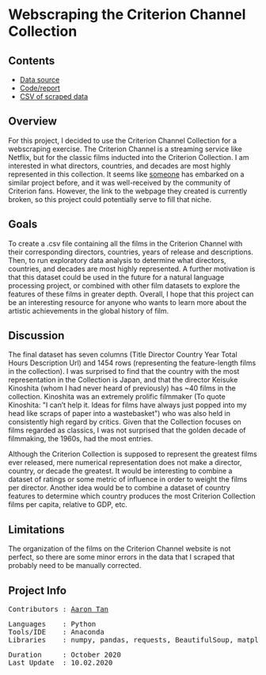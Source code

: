 # Webscraping the Criterion Channel Collection

## Contents
* [Data source](https://films.criterionchannel.com)
* [Code/report](Webscraping.ipynb)
* [CSV of scraped data](data/Criterion.csv)
 
## Overview
For this project, I decided to use the Criterion Channel Collection for a webscraping exercise. The Criterion Channel is a streaming service like Netflix, but for the classic films inducted into the Criterion Collection. I am interested in what directors, countries, and decades are most highly represented in this collection. It seems like [someone](https://www.reddit.com/r/criterion/comments/bbbgo0/im_a_web_developer_and_a_big_fan_of_criterion_ive) has embarked on a similar project before, and it was well-received by the community of Criterion fans. However, the link to the webpage they created is currently broken, so this project could potentially serve to fill that niche.

## Goals
To create a .csv file containing all the films in the Criterion Channel with their corresponding directors, countries, years of release and descriptions. Then, to run exploratory data analysis to determine what directors, countries, and decades are most highly represented. A further motivation is that this dataset could be used in the future for a natural language processing project, or combined with other film datasets to explore the features of these films in greater depth. Overall, I hope that this project can be an interesting resource for anyone who wants to learn more about the artistic achievements in the global history of film.

## Discussion

The final dataset has seven columns (Title	Director	Country	Year	Total Hours	Description	Url) and 1454 rows (representing the feature-length films in the collection). I was surprised to find that the country with the most representation in the Collection is Japan, and that the director Keisuke Kinoshita (whom I had never heard of previously) has ~40 films in the collection. Kinoshita was an extremely prolific filmmaker (To quote Kinoshita: "I can’t help it. Ideas for films have always just popped into my head like scraps of paper into a wastebasket") who was also held in consistently high regard by critics. Given that the Collection focuses on films regarded as classics, I was not surprised that the golden decade of filmmaking, the 1960s, had the most entries. 

Although the Criterion Collection is supposed to represent the greatest films ever released, mere numerical representation does not make a director, country, or decade the greatest. It would be interesting to combine a dataset of ratings or some metric of influence in order to weight the films per director. Another idea would be to combine a dataset of country features to determine which country produces the most Criterion Collection films per capita, relative to GDP, etc. 

## Limitations
The organization of the films on the Criterion Channel website is not perfect, so there are some minor errors in the data that I scraped that probably need to be manually corrected.

## Project Info
<pre>
Contributors : <a href=https://github.com/aarondzt>Aaron Tan</a>
</pre>

<pre>
Languages    : Python
Tools/IDE    : Anaconda
Libraries    : numpy, pandas, requests, BeautifulSoup, matplotlib, seaborn
</pre>

<pre>
Duration     : October 2020
Last Update  : 10.02.2020
</pre>


